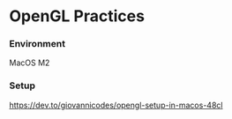 # OpenGL Practices
### Environment 
MacOS M2

### Setup
https://dev.to/giovannicodes/opengl-setup-in-macos-48cl
